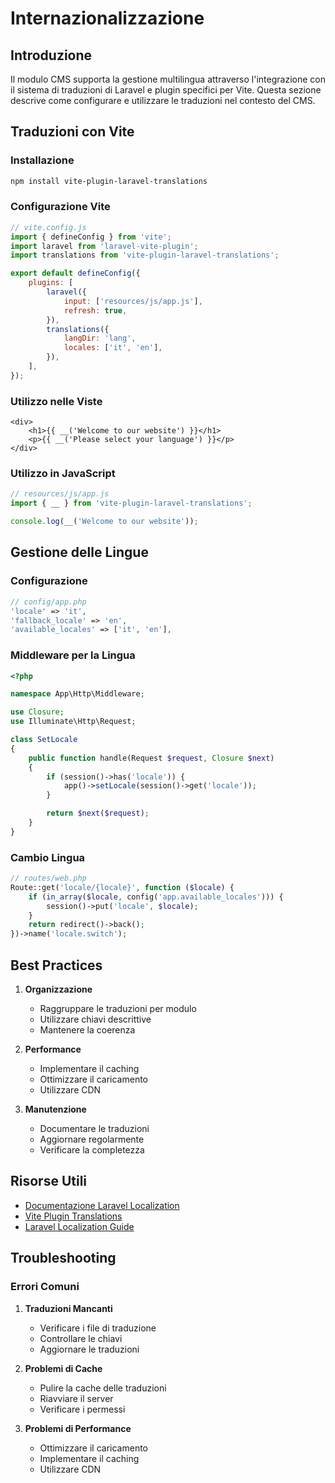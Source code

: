 # Internazionalizzazione

## Introduzione

Il modulo CMS supporta la gestione multilingua attraverso l'integrazione con il sistema di traduzioni di Laravel e plugin specifici per Vite. Questa sezione descrive come configurare e utilizzare le traduzioni nel contesto del CMS.

## Traduzioni con Vite

### Installazione
```bash
npm install vite-plugin-laravel-translations
```

### Configurazione Vite
```javascript
// vite.config.js
import { defineConfig } from 'vite';
import laravel from 'laravel-vite-plugin';
import translations from 'vite-plugin-laravel-translations';

export default defineConfig({
    plugins: [
        laravel({
            input: ['resources/js/app.js'],
            refresh: true,
        }),
        translations({
            langDir: 'lang',
            locales: ['it', 'en'],
        }),
    ],
});
```

### Utilizzo nelle Viste
```blade
<div>
    <h1>{{ __('Welcome to our website') }}</h1>
    <p>{{ __('Please select your language') }}</p>
</div>
```

### Utilizzo in JavaScript
```javascript
// resources/js/app.js
import { __ } from 'vite-plugin-laravel-translations';

console.log(__('Welcome to our website'));
```

## Gestione delle Lingue

### Configurazione
```php
// config/app.php
'locale' => 'it',
'fallback_locale' => 'en',
'available_locales' => ['it', 'en'],
```

### Middleware per la Lingua
```php
<?php

namespace App\Http\Middleware;

use Closure;
use Illuminate\Http\Request;

class SetLocale
{
    public function handle(Request $request, Closure $next)
    {
        if (session()->has('locale')) {
            app()->setLocale(session()->get('locale'));
        }

        return $next($request);
    }
}
```

### Cambio Lingua
```php
// routes/web.php
Route::get('locale/{locale}', function ($locale) {
    if (in_array($locale, config('app.available_locales'))) {
        session()->put('locale', $locale);
    }
    return redirect()->back();
})->name('locale.switch');
```

## Best Practices

1. **Organizzazione**
   - Raggruppare le traduzioni per modulo
   - Utilizzare chiavi descrittive
   - Mantenere la coerenza

2. **Performance**
   - Implementare il caching
   - Ottimizzare il caricamento
   - Utilizzare CDN

3. **Manutenzione**
   - Documentare le traduzioni
   - Aggiornare regolarmente
   - Verificare la completezza

## Risorse Utili

- [Documentazione Laravel Localization](https://laravel.com/project_docs/12.x/localization)
- [Vite Plugin Translations](https://github.com/dcodegroup/vite-plugin-laravel-translations)
- [Laravel Localization Guide](https://laravel-news.com/laravel-localization)

## Troubleshooting

### Errori Comuni

1. **Traduzioni Mancanti**
   - Verificare i file di traduzione
   - Controllare le chiavi
   - Aggiornare le traduzioni

2. **Problemi di Cache**
   - Pulire la cache delle traduzioni
   - Riavviare il server
   - Verificare i permessi

3. **Problemi di Performance**
   - Ottimizzare il caricamento
   - Implementare il caching
   - Utilizzare CDN 

